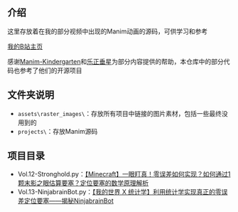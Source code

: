 ## 介绍
这里存放着在我的部分视频中出现的Manim动画的源码，可供学习和参考

[我的B站主页](https://space.bilibili.com/228828764)

感谢[Manim-Kindergarten](https://github.com/manim-kindergarten)和[乐正垂星](https://space.bilibili.com/2057313067)为部分内容提供的帮助，本仓库中的部分代码也参考了他们的开源项目
## 文件夹说明
- `assets\raster_images\`：存放所有项目中链接的图片素材，包括一些最终没用到的
- `projects\`：存放Manim源码
## 项目目录
- Vol.12-Stronghold.py：[【Minecraft】一眼盯真！零误差如何实现？如何通过1颗末影之眼估算要塞？定位要塞的数学原理解析](https://www.bilibili.com/video/BV1fo4y1776y)
- Vol.13-NinjabrainBot.py：[【我的世界 X 统计学】利用统计学实现真正的零误差定位要塞——揭秘NinjabrainBot](https://www.bilibili.com/video/BV1r4WEe6EkB)